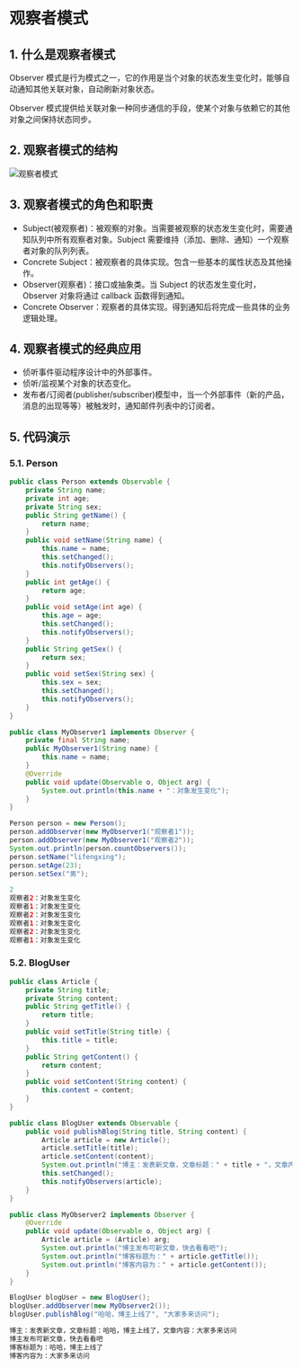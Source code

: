 # 观察者模式

## 1. 什么是观察者模式

Observer 模式是行为模式之一，它的作用是当个对象的状态发生变化时，能够自动通知其他关联对象，自动刷新对象状态。

Observer 模式提供给关联对象一种同步通信的手段，使某个对象与依赖它的其他对象之间保持状态同步。

## 2. 观察者模式的结构

![观察者模式](https://cdn.jsdelivr.net/gh/happyflyer/picture-bed@main/2020/观察者模式.5ntjxdzf4240.png)

## 3. 观察者模式的角色和职责

- Subject(被观察者)：被观察的对象。当需要被观察的状态发生变化时，需要通知队列中所有观察者对象。Subject 需要维持（添加、删除、通知）一个观察者对象的队列列表。
- Concrete Subject：被观察者的具体实现。包含一些基本的属性状态及其他操作。
- Observer(观察者)：接口或抽象类。当 Subject 的状态发生变化时，Observer 对象将通过 callback 函数得到通知。
- Concrete Observer：观察者的具体实现。得到通知后将完成一些具体的业务逻辑处理。

## 4. 观察者模式的经典应用

- 侦听事件驱动程序设计中的外部事件。
- 侦听/监视某个对象的状态变化。
- 发布者/订阅者(publisher/subscriber)模型中，当一个外部事件（新的产品，消息的出现等等）被触发时，通知邮件列表中的订阅者。

## 5. 代码演示

### 5.1. Person

```java
public class Person extends Observable {
    private String name;
    private int age;
    private String sex;
    public String getName() {
        return name;
    }
    public void setName(String name) {
        this.name = name;
        this.setChanged();
        this.notifyObservers();
    }
    public int getAge() {
        return age;
    }
    public void setAge(int age) {
        this.age = age;
        this.setChanged();
        this.notifyObservers();
    }
    public String getSex() {
        return sex;
    }
    public void setSex(String sex) {
        this.sex = sex;
        this.setChanged();
        this.notifyObservers();
    }
}
```

```java
public class MyObserver1 implements Observer {
    private final String name;
    public MyObserver1(String name) {
        this.name = name;
    }
    @Override
    public void update(Observable o, Object arg) {
        System.out.println(this.name + "：对象发生变化");
    }
}
```

```java
Person person = new Person();
person.addObserver(new MyObserver1("观察者1"));
person.addObserver(new MyObserver1("观察者2"));
System.out.println(person.countObservers());
person.setName("lifengxing");
person.setAge(23);
person.setSex("男");
```

```java
2
观察者2：对象发生变化
观察者1：对象发生变化
观察者2：对象发生变化
观察者1：对象发生变化
观察者2：对象发生变化
观察者1：对象发生变化
```

### 5.2. BlogUser

```java
public class Article {
    private String title;
    private String content;
    public String getTitle() {
        return title;
    }
    public void setTitle(String title) {
        this.title = title;
    }
    public String getContent() {
        return content;
    }
    public void setContent(String content) {
        this.content = content;
    }
}
```

```java
public class BlogUser extends Observable {
    public void publishBlog(String title, String content) {
        Article article = new Article();
        article.setTitle(title);
        article.setContent(content);
        System.out.println("博主：发表新文章，文章标题：" + title + "，文章内容：" + content);
        this.setChanged();
        this.notifyObservers(article);
    }
}
```

```java
public class MyObserver2 implements Observer {
    @Override
    public void update(Observable o, Object arg) {
        Article article = (Article) arg;
        System.out.println("博主发布可新文章，快去看看吧");
        System.out.println("博客标题为：" + article.getTitle());
        System.out.println("博客内容为：" + article.getContent());
    }
}
```

```java
BlogUser blogUser = new BlogUser();
blogUser.addObserver(new MyObserver2());
blogUser.publishBlog("哈哈，博主上线了", "大家多来访问");
```

```java
博主：发表新文章，文章标题：哈哈，博主上线了，文章内容：大家多来访问
博主发布可新文章，快去看看吧
博客标题为：哈哈，博主上线了
博客内容为：大家多来访问
```
